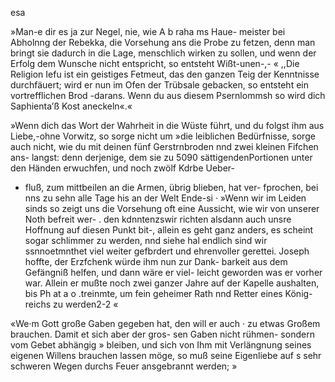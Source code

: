 esa

»Man-e dir es ja zur Negel, nie, wie A b raha ms Haue-
meister bei Abholnng der Rebekka, die Vorsehung ans
die Probe zu fetzen, denn man bringt sie dadurch in die
Lage, menschlich wirken zu sollen, und wenn der Erfolg
dem Wunsche nicht entspricht, so entsteht Wißt-unen-,-
« ,,Die Religion Iefu ist ein geistiges Fetmeut, das den
ganzen Teig der Kenntnisse durchfäuert; wird er nun im
Ofen der Trübsale gebacken, so entsteht ein vortrefflichen
Brod -darans. Wenn du aus diesem Psernlommsh so wird
dich Saphienta’ß Kost aneckeln«.«

»Wenn dich das Wort der Wahrheit in die Wüste führt,
und du folgst ihm aus Liebe,-ohne Vorwitz, so sorge nicht
um »die leiblichen Bedürfnisse, sorge auch nicht, wie du mit
deinen fünf Gerstrnbroden nnd zwei kleinen Fifchen ans-
langst: denn derjenige, dem sie zu 5090 sättigendenPortionen
unter den Händen erwuchfen, und noch zwölf Kdrbe Ueber-
- fluß, zum mittbeilen an die Armen, übrig blieben, hat ver-
fprochen, bei nns zu sehn alle Tage his an der Welt
Ende-si
· »Wenn wir im Leiden sinds so zeigt uns die Vorsehung
oft eine Aussicht, wie wir von unserer Noth befreit wer-
. den kdnntenzswir richten alsdann auch unsre Hoffnung auf
diesen Punkt bit-, allein es geht ganz anders, es scheint
sogar schlimmer zu werden, nnd siehe hal endlich sind wir
ssnnoetmnthet viel weiter gefbrdert und ehrenvoller gerettei.
Joseph hoffte, der Erzfchenk würde ihm nun zur Dank-
barkeit aus dem Gefängniß helfen, und dann wäre er viel-
leicht geworden was er vorher war. Allein er mußte noch
zwei ganzer Jahre auf der Kapelle aushalten, bis Ph at a o
.treinmte, um fein geheimer Rath nnd Retter eines König-
reichs zu werden2-2 «

«We·m Gott große Gaben gegeben hat, den will er auch ·
zu etwas Großem brauchen. Damit et sich aber der gros-
sen Gaben nicht rühmen- sondern vom Gebet abhängig »
bleiben, und sich von Ihm mit Verlängnung seines eigenen
Willens brauchen lassen möge, so muß seine Eigenliebe auf s
sehr schweren Wegen durchs Feuer ansgebrannt werden; »

